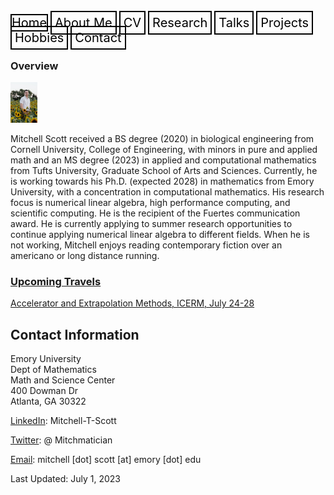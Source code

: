 <html lang="en-US">
<head>
<style>
th, td {
  border-style: none;

body {
  margin: 0;
  font-family: Arial, Helvetica, sans-serif;
}

<!.topnav {
  overflow: hidden;
  background-color: #333;
}

.topnav a {
  float: left;
  color: #f2f2f2;
  text-align: center;
  padding: 280px 320px;
  text-decoration:none;
  font-size: 20px;
}

.topnav a:hover {
  background-color: #ddd;
  color: black;
}

.topnav a.active {
  background-color: #04AA6D;
  color: white;
}>

</style>
</head>
<body>
  
  
 <div class= "topnav">
  <a style = "color: black; font-size: 20px; border: 2px solid black; text-decoration: none;" href="mtscott.github.io/index.md">Home</a>
  <a style = "color: black; font-size: 20px; border: 2px solid black; padding: 5px; text-decoration: none;" href="/about.html">About Me</a>
  <a style = "color: black; font-size: 20px; border: 2px solid black; padding: 5px; text-decoration: none;" href="/vita.html">CV</a>
  <a style = "color: black; font-size: 20px; border: 2px solid black; padding: 5px; text-decoration: none;" href="/research.html">Research</a>
  <a style = "color: black; font-size: 20px; border: 2px solid black; padding: 5px; text-decoration: none;" href="/talks.html">Talks</a>
  <a style = "color: black; font-size: 20px; border: 2px solid black; padding: 5px; text-decoration: none;" href="/projects.html">Projects</a>
  <a style = "color: black; font-size: 20px; border: 2px solid black; padding: 5px; text-decoration: none;" href="/hobbies.html">Hobbies</a>
  <a style = "color: black; font-size: 20px; border: 2px solid black; padding: 5px; text-decoration: none;" href="/contact.html">Contact</a>
 </div>

  <section>
  
  <article>
    <h1>Overview</h1>
<img src="ProfessionalHeadshot.jpg" alt="Headshot" style="width:43.2px;height:64.8px;" style="text-align:center;">
<p>Mitchell Scott received a BS degree (2020) in biological engineering from Cornell University, College of Engineering, with minors in pure and applied math and an MS degree (2023) in applied and computational mathematics from Tufts University, Graduate School of Arts and Sciences. Currently, he is working towards his Ph.D. (expected 2028) in mathematics from Emory University, with a concentration in computational mathematics. His research focus is numerical linear algebra, high performance computing, and scientific computing. He is the recipient of the Fuertes communication award. He is currently applying to summer research opportunities to continue applying numerical linear algebra to different fields. When he is not working, Mitchell enjoys reading contemporary fiction over an americano or long distance running. </p>
  </article>
<article>
  <h3>
    <u>Upcoming Travels</u>
  </h3>
  <p>
    <a href="https://icerm.brown.edu/topical_workshops/tw-23-aem/" target="_blank"> Accelerator and Extrapolation Methods, ICERM, July 24-28 </a>
  </p>
</article>
<article>
<h2>Contact Information</h2>
    <p> Emory University<br>
        Dept of Mathematics<br>
        Math and Science Center<br>
        400 Dowman Dr<br>
        Atlanta, GA 30322</p>
    <p> <a href="https://www.linkedin.com/in/mitchell-t-scott/" target="_blank"> LinkedIn</a>: Mitchell-T-Scott
    </p>
    <p> <a href="https://twitter.com/mitchmatician" target="_blank"> Twitter</a>: @ Mitchmatician
    </p>
    <p> <a href="mailto:mitchell.scott@emory.edu">Email</a>: mitchell [dot] scott [at] emory [dot] edu
    </p>
  </article>
</section>

<footer>
  Last Updated: July 1, 2023
</footer>

</body>
</html>
